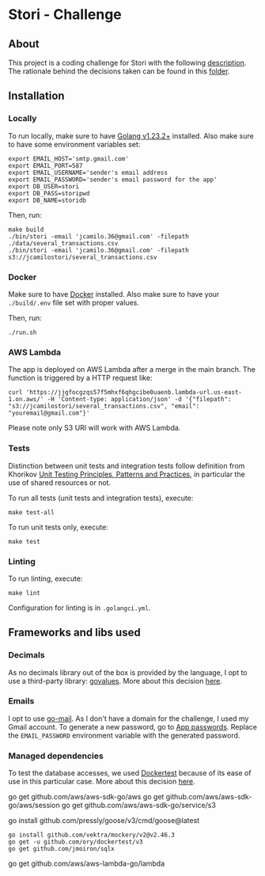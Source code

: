# Stori - Challenge

## About

This project is a coding challenge for Stori with the following [description](./docs/challenge/coding-challenge.pdf).
The rationale behind the decisions taken can be found in this [folder](./docs/architecture/README.md).

## Installation

### Locally
To run locally, make sure to have [Golang v1.23.2+](https://golang.org/) installed.
Also make sure to have some environment variables set:

```
export EMAIL_HOST='smtp.gmail.com'
export EMAIL_PORT=587
export EMAIL_USERNAME='sender's email address
export EMAIL_PASSWORD='sender's email password for the app'
export DB_USER=stori
export DB_PASS=storipwd
export DB_NAME=storidb
```
Then, run:
```
make build
./bin/stori -email 'jcamilo.36@gmail.com' -filepath ./data/several_transactions.csv
./bin/stori -email 'jcamilo.36@gmail.com' -filepath s3://jcamilostori/several_transactions.csv
```

### Docker

Make sure to have [Docker](https://www.docker.com/) installed.
Also make sure to have your `./build/.env` file set with proper values.

Then, run:

```
./run.sh
```

### AWS Lambda
The app is deployed on AWS Lambda after a merge in the main branch. The function is triggered by a HTTP request like:

```
curl 'https://jjgfocgzqs57f5mhxf6qhgcibe0uaenb.lambda-url.us-east-1.on.aws/' -H 'Content-type: application/json' -d '{"filepath": "s3://jcamilostori/several_transactions.csv", "email": "youremail@gmail.com"}'
```

Please note only S3 URI will work with AWS Lambda.

### Tests

Distinction between unit tests and integration tests follow definition from Khorikov
[Unit Testing Principles, Patterns and Practices](https://www.manning.com/books/unit-testing),
in particular the use of shared resources or not.

To run all tests (unit tests and integration tests), execute:

```
make test-all
```

To run unit tests only, execute:

```
make test
```

### Linting

To run linting, execute:

```
make lint
```

Configuration for linting is in `.golangci.yml`.

## Frameworks and libs used

### Decimals
As no decimals library out of the box is provided by the language, I opt to use a third-party
library: [govalues](https://github.com/govalues/decimal). More about this decision [here](./docs/architecture/decisions/0004-handling-decimals.md).

### Emails
I opt to use [go-mail](https://github.com/wneessen/go-mail). As I don't have a domain for the challenge, I used my Gmail account.
To generate a new password, go to [App passwords](https://support.google.com/mail/answer/185833?hl=en#:~:text=Create%20and%20manage%20your%20app%20passwords).
Replace the `EMAIL_PASSWORD` environment variable with the generated password.

### Managed dependencies
To test the database accesses, we used [Dockertest](https://github.com/ory/dockertest) because of its ease of use in
this particular case. More about this decision [here](./docs/architecture/decisions/0007-testing-the-database.md).

go get github.com/aws/aws-sdk-go/aws
go get github.com/aws/aws-sdk-go/aws/session
go get github.com/aws/aws-sdk-go/service/s3

go install github.com/pressly/goose/v3/cmd/goose@latest
```
go install github.com/vektra/mockery/v2@v2.46.3
go get -u github.com/ory/dockertest/v3
go get github.com/jmoiron/sqlx
```

go get github.com/aws/aws-lambda-go/lambda
